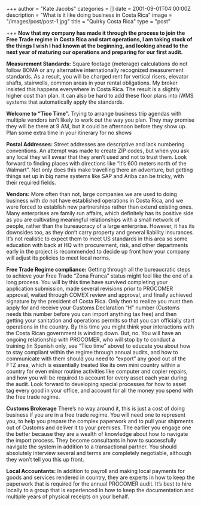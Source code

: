 +++
author = "Kate Jacobs"
categories = []
date = 2001-09-01T04:00:00Z
description = "What is it like doing business in Costa Rica"
image = "/images/post/post-1.jpg"
title = "Quirky Costa Rica"
type = "post"

+++
**Now that my company has made it through the process to join the Free Trade regime in Costa Rica and start operations, I am taking stock of the things I wish I had known at the beginning, and looking ahead to the next year of maturing our operations and preparing for our first audit.**

**Measurement Standards:** Square footage (meterage) calculations do not follow BOMA or any alternative internationally recognized measurement standards. As a result, you will be charged rent for vertical risers, elevator shafts, stairwells, common areas in your rental obligations. My broker insisted this happens everywhere in Costa Rica. The result is a slightly higher cost than plan. It can also be hard to add these floor plans into iWMS systems that automatically apply the standards.

**Welcome to “Tico Time”.** Trying to arrange business trip agendas with multiple vendors isn’t likely to work out the way you plan. They may promise they will be there at 9 AM, but it could be afternoon before they show up. Plan some extra time in your itinerary for no shows

**Postal Addresses:** Street addresses are descriptive and lack numbering conventions. An attempt was made to create ZIP codes, but when you ask any local they will swear that they aren’t used and not to trust them. Look forward to finding places with directions like “it’s 600 meters north of the Walmart”. Not only does this make travelling there an adventure, but getting things set up in big name systems like SAP and Ariba can be tricky, with their required fields.

**Vendors:** More often than not, large companies we are used to doing business with do not have established operations in Costa Rica, and we were forced to establish new partnerships rather than extend existing ones. Many enterprises are family run affairs, which definitely has its positive side as you are cultivating meaningful relationships with a small network of people, rather than the bureaucracy of a large enterprise. However, it has its downsides too, as they don’t carry property and general liability insurances. It’s not realistic to expect them to meet US standards in this area so some education with back at HQ with procurement, risk, and other departments early in the project is recommended to decide up front how your company will adjust its policies to meet local norms.

**Free Trade Regime compliance:** Getting through all the bureaucratic steps to achieve your Free Trade “Zona Franca” status might feel like the end of a long process. You will by this time have survived completing your application submission, made several revisions prior to PROCOMER approval, waited through COMEX review and approval, and finally achieved signature by the president of Costa Rica. Only then to realize you must then apply for and receive your Customs Declaration “H” number (Customs needs this number before you can import anything tax free) and then getting your sanitation and operations permits so that you can officially start operations in the country. By this time you might think your interactions with the Costa Rican government is winding down. But, no. You will have an ongoing relationship with PROCOMER, who will stop by to conduct a training (in Spanish only, see “Tico time” above) to educate you about how to stay compliant within the regime through annual audits, and how to communicate with them should you need to “export” any good out of the FTZ area, which is essentially treated like its own mini country within a country for even minor routine activities like computer and copier repairs, and how you will be required to account for every asset each year during the audit. Look forward to developing special processes for how to asset tag every good in your office, and account for all the money you spend with the free trade regime.

**Customs Brokerage** There’s no way around it, this is just a cost of doing business if you are in a free trade regime. You will need one to represent you, to help you prepare the complex paperwork and to pull your shipments out of Customs and deliver it to your premises. The earlier you engage one the better because they are a wealth of knowledge about how to navigate the import process. They become consultants in how to successfully navigate the system in addition to a transactional partner. You should absolutely interview several and terms are completely negotiable, although they won’t tell you this up front.

**Local Accountants:** In addition to payroll and making local payments for goods and services rendered in country, they are experts in how to keep the paperwork that is required for the annual PROCOMER audit. It’s best to hire locally to a group that is experienced in how to keep the documentation and multiple years of physical receipts on your behalf.